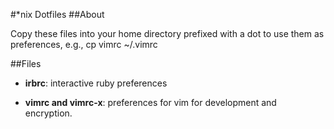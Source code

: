 #\*nix Dotfiles
##About

Copy these files into your home directory prefixed
with a dot to use them as preferences, e.g.,
    cp vimrc ~/.vimrc

##Files

* __irbrc__: interactive ruby preferences

* __vimrc and vimrc-x__: preferences for vim for development
    and encryption.


